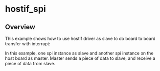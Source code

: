 # hostif_spi

## Overview
This example shows how to use hostif driver as slave to do board to board transfer 
with interrupt:

In this example, one spi instance as slave and another spi instance on the host board as master. 
Master sends a piece of data to slave, and receive a piece of data from slave.